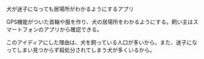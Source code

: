 犬が迷子になっても居場所がわかるようにするアプリ

GPS機能がついた首輪や服を作り、犬の居場所をわかるようにする。飼い主はスマートフォンのアプリから確認できる。

このアイディアにした理由は、犬を飼っている人口が多いから。また、迷子になってしまい見つからず殺処分されてしまう犬が多くいるから。
